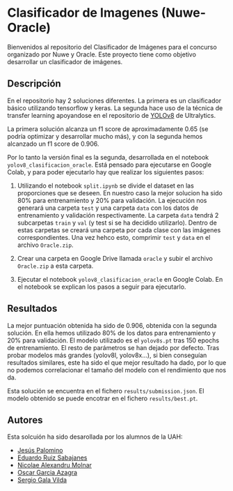 # Clasificador de Imagenes (Nuwe-Oracle)

Bienvenidos al repositorio del Clasificador de Imágenes para el concurso organizado por Nuwe y Oracle. Este proyecto tiene como objetivo desarrollar un clasificador de imágenes.

## Descripción

En el repositorio hay 2 soluciones diferentes. La primera es un clasificador básico utilizando tensorflow y keras. La segunda hace uso de la técnica de transfer learning apoyandose en el repositorio de [YOLOv8](https://github.com/ultralytics/ultralytics) de Ultralytics.

La primera solución alcanza un f1 score de aproximadamente 0.65 (se podría optimizar y desarrollar mucho más), y con la segunda hemos alcanzado un f1 score de 0.906.

Por lo tanto la versión final es la segunda, desarrollada en el notebook `yolov8_clasificacion_oracle`. Está pensado para ejecutarse en Google Colab, y para poder ejecutarlo hay que realizar los siguientes pasos:

1. Utilizando el notebook `split.ipynb` se divide el dataset en las proporciones que se deseen. En nuestro caso la mejor solucion ha sido 80% para entrenamiento y 20% para validación. La ejecución nos generará una carpeta `test` y una carpeta `data` con los datos de entrenamiento y validación respectivamente. La carpeta `data` tendrá 2 subcarpetas `train` y `val` (y test si se ha decidido utilizarlo). Dentro de estas carpetas se creará una carpeta por cada clase con las imágenes correspondientes. Una vez hehco esto, comprimir `test` y `data` en el archivo `Oracle.zip`.

2. Crear una carpeta en Google Drive llamada `oracle` y subir el archivo `Oracle.zip` a esta carpeta.

3. Ejecutar el notebook `yolov8_clasificacion_oracle` en Google Colab. En el notebook se explican los pasos a seguir para ejecutarlo.

## Resultados

La mejor puntuación obtenida ha sido de 0.906, obtenida con la segunda solución. En ella hemos utilizado 80% de los datos para entrenamiento y 20% para validación. El modelo utilizado es el `yolov8s.pt` tras 150 epochs de entrenamiento. El resto de parámetros se han dejado por defecto. Tras probar modelos más grandes (yolov8l, yolov8x...), si bien conseguían resultados similares, este ha sido el que mejor resultado ha dado, por lo que no podemos correlacionar el tamaño del modelo con el rendimiento que nos da.

Esta solución se encuentra en el fichero `results/submission.json`. El modelo obtenido se puede encotrar en el fichero `results/best.pt`.

## Autores

Esta solcuión ha sido desarollada por los alumnos de la UAH:

- [Jesús Palomino](https://www.linkedin.com/in/jes%C3%BAs-palomino-abreu-973667218/)
- [Eduardo Ruiz Sabajanes](https://www.linkedin.com/in/eduardo-ruiz-sabajanes-23496723a/)
- [Nicolae Alexandru Molnar](https://www.linkedin.com/in/nicolae-alexandru-molnar/)
- [Oscar Garcia Azagra](https://www.linkedin.com/in/%C3%B3scar-garc%C3%ADa-azagra-ab524b258/)
- [Sergio Gala Vilda](https://www.linkedin.com/in/sergio-gala-vilda-806914262/)
